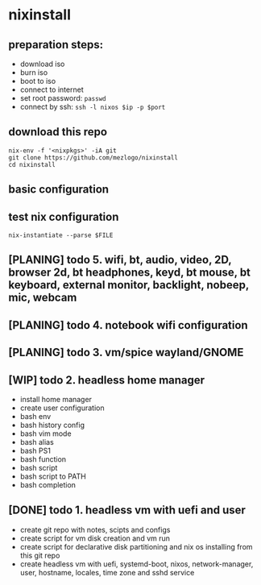 # nixinstall

## preparation steps:

- download iso
- burn iso
- boot to iso
- connect to internet
- set root password: `passwd`
- connect by ssh: `ssh -l nixos $ip -p $port`

## download this repo

```
nix-env -f '<nixpkgs>' -iA git
git clone https://github.com/mezlogo/nixinstall
cd nixinstall
```

## basic configuration

## test nix configuration

`nix-instantiate --parse $FILE`

## [PLANING] todo 5. wifi, bt, audio, video, 2D, browser 2d, bt headphones, keyd, bt mouse, bt keyboard, external monitor, backlight, nobeep, mic, webcam

## [PLANING] todo 4. notebook wifi configuration

## [PLANING] todo 3. vm/spice wayland/GNOME

## [WIP] todo 2. headless home manager

- install home manager
- create user configuration
- bash env
- bash history config
- bash vim mode
- bash alias
- bash PS1
- bash function
- bash script
- bash script to PATH
- bash completion

## [DONE] todo 1. headless vm with uefi and user

- create git repo with notes, scipts and configs
- create script for vm disk creation and vm run
- create script for declarative disk partitioning and nix os installing from this git repo
- create headless vm with uefi, systemd-boot, nixos, network-manager, user, hostname, locales, time zone and sshd service
